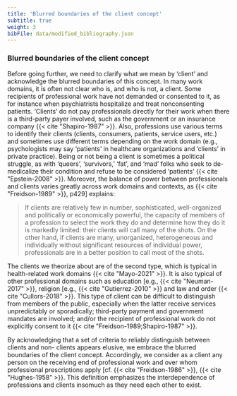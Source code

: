 ```yaml
---
title: 'Blurred boundaries of the client concept'
subtitle: true
weight: 3
bibFile: data/modified_bibliography.json
---
```


### Blurred boundaries of the client concept

Before going further, we need to clarify what we mean by ‘client’ and acknowledge the blurred boundaries of this concept. In many work domains, it is often not clear who is, and who is not, a client. Some recipients of professional work have not demanded or consented to it, as for instance when psychiatrists hospitalize and treat nonconsenting patients. ‘Clients’ do not pay professionals directly for their work when there is a third-party payer involved, such as the government or an insurance company {{< cite "Shapiro-1987" >}}. Also, professions use various terms to identify their clients (clients, consumers, patients, service users, etc.) and sometimes use different terms depending on the work domain (e.g., psychologists may say ‘patients’ in healthcare organizations and ‘clients’ in private practice). Being or not being a client is sometimes a political struggle, as with ‘queers’, ‘survivors,’ ‘fat’, and ‘mad’ folks who seek to de-medicalize their condition and refuse to be considered ‘patients’ {{< cite "Epstein-2008" >}}. Moreover, the balance of power between professionals and clients varies greatly across work domains and contexts, as {{< cite "Freidson-1989" >}}, p429] explains:

> If clients are relatively few in number, sophisticated, well-organized and politically or economically powerful, the capacity of members of a profession to select the work they do and determine how they do it is markedly limited: their clients will call many of the shots. On the other hand, if clients are many, unorganized, heterogeneous and individually without significant resources of individual power, professionals are in a better position to call most of the shots.

The clients we theorize about are of the second type, which is typical in health-related work domains {{< cite "Mayo-2021" >}}. It is also typical of other professional domains such as education [e.g., {{< cite "Neuman-2017" >}}, religion [e.g., {{< cite "Gutierrez-2010" >}} and law and order {{< cite "Cullors-2018" >}}. This type of client can be difficult to distinguish from members of the public, especially when the latter receive services unpredictably or sporadically; third-party payment and government mandates are involved; and/or the recipient of professional work do not explicitly consent to it {{< cite "Freidson-1989;Shapiro-1987" >}}.

By acknowledging that a set of criteria to reliably distinguish between clients and non- clients appears elusive, we embrace the blurred boundaries of the client concept. Accordingly, we consider as a client any person on the receiving end of professional work and over whom professional prescriptions apply [cf. {{< cite "Freidson-1986" >}}, {{< cite "Hughes-1958" >}}. This definition emphasizes the interdependence of professions and clients insomuch as they need each other to exist.
